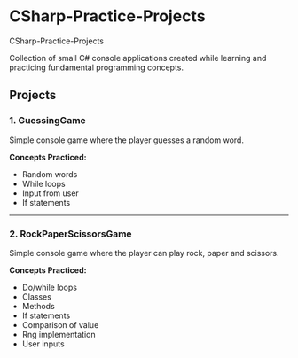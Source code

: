 # CSharp-Practice-Projects
CSharp-Practice-Projects

Collection of small C# console applications created while learning and practicing fundamental programming concepts.
## Projects

### 1. GuessingGame
Simple console game where the player guesses a random word.

**Concepts Practiced:**
- Random words
- While loops
- Input from user
- If statements

---
### 2. RockPaperScissorsGame
Simple console game where the player can play rock, paper and scissors.

**Concepts Practiced:**
- Do/while loops
- Classes
- Methods
- If statements
- Comparison of value
- Rng implementation
- User inputs
